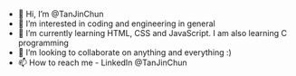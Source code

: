 - 👋 Hi, I’m @TanJinChun
- 👀 I’m interested in coding and engineering in general
- 🌱 I’m currently learning HTML, CSS and JavaScript. I am also learning C programming
- 💞️ I’m looking to collaborate on anything and everything :)
- 📫 How to reach me - LinkedIn @TanJinChun

<!---
TanJinChun/TanJinChun is a ✨ special ✨ repository because its `README.md` (this file) appears on your GitHub profile.
You can click the Preview link to take a look at your changes.
--->
